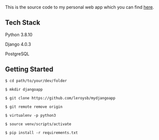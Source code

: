 This is the source code to my personal web app which you can find [here](https://fueledbyleroy.herokuapp.com).

## Tech Stack
Python 3.8.10

Django 4.0.3

PostgreSQL

## Getting Started

`$ cd path/to/your/dev/folder`

`$ mkdir djangoapp`

`$ git clone https://github.com/leroysb/mydjangoapp`

`$ git remote remove origin`

`$ virtualenv -p python3`

`$ source venv/scripts/activate`

`$ pip install -r requirements.txt`
